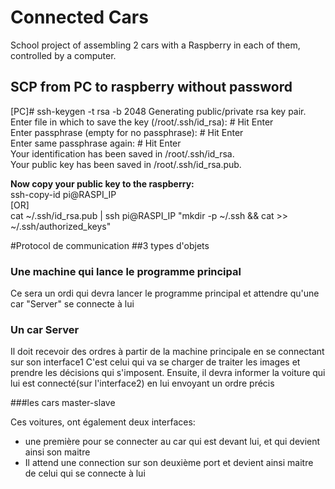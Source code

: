# Connected Cars

School project of assembling 2 cars with a Raspberry in each of them, controlled by a computer.



## SCP from PC to raspberry without password
[PC]# ssh-keygen -t rsa -b 2048
Generating public/private rsa key pair.  
Enter file in which to save the key (/root/.ssh/id_rsa): # Hit Enter  
Enter passphrase (empty for no passphrase): # Hit Enter  
Enter same passphrase again: # Hit Enter  
Your identification has been saved in /root/.ssh/id_rsa.  
Your public key has been saved in /root/.ssh/id_rsa.pub.  

**Now copy your public key to the raspberry:**  
ssh-copy-id pi@RASPI_IP  
[OR]  
cat ~/.ssh/id_rsa.pub | ssh pi@RASPI_IP "mkdir -p ~/.ssh && cat >>  ~/.ssh/authorized_keys"

#Protocol de communication
##3 types d'objets

### Une machine qui lance le programme principal
Ce sera un ordi qui devra lancer le programme principal et attendre qu'une car "Server" se connecte à lui

### Un car Server
Il doit recevoir des ordres à partir de la machine principale en se connectant sur son interface1
C'est celui qui va se charger de traiter les images et prendre les décisions qui s'imposent. 
Ensuite, il devra informer la voiture qui lui est connecté(sur l'interface2) en lui envoyant un ordre précis

###les cars master-slave

Ces voitures, ont également deux interfaces:
- une première pour se connecter au car qui est devant lui, et qui devient ainsi son maitre
- Il attend une connection sur son deuxième port et devient ainsi maitre de celui qui se connecte à lui
